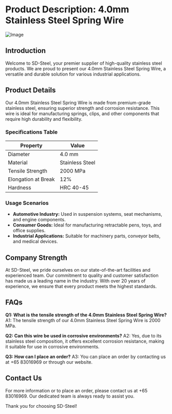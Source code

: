 # Product Description: 4.0mm Stainless Steel Spring Wire

![Image](https://github.com/user-attachments/assets/2567258e-e124-4816-932d-1809bd27ef0b)

## Introduction
Welcome to SD-Steel, your premier supplier of high-quality stainless steel products. We are proud to present our 4.0mm Stainless Steel Spring Wire, a versatile and durable solution for various industrial applications.

## Product Details
Our 4.0mm Stainless Steel Spring Wire is made from premium-grade stainless steel, ensuring superior strength and corrosion resistance. This wire is ideal for manufacturing springs, clips, and other components that require high durability and flexibility.

### Specifications Table
| Property            | Value             |
|---------------------|-------------------|
| Diameter            | 4.0 mm            |
| Material            | Stainless Steel   |
| Tensile Strength    | 2000 MPa         |
| Elongation at Break | 12%               |
| Hardness            | HRC 40-45         |

### Usage Scenarios
- **Automotive Industry:** Used in suspension systems, seat mechanisms, and engine components.
- **Consumer Goods:** Ideal for manufacturing retractable pens, toys, and office supplies.
- **Industrial Applications:** Suitable for machinery parts, conveyor belts, and medical devices.

## Company Strength
At SD-Steel, we pride ourselves on our state-of-the-art facilities and experienced team. Our commitment to quality and customer satisfaction has made us a leading name in the industry. With over 20 years of experience, we ensure that every product meets the highest standards.

## FAQs
**Q1: What is the tensile strength of the 4.0mm Stainless Steel Spring Wire?**
A1: The tensile strength of our 4.0mm Stainless Steel Spring Wire is 2000 MPa.

**Q2: Can this wire be used in corrosive environments?**
A2: Yes, due to its stainless steel composition, it offers excellent corrosion resistance, making it suitable for use in corrosive environments.

**Q3: How can I place an order?**
A3: You can place an order by contacting us at +65 83016969 or through our website.

## Contact Us
For more information or to place an order, please contact us at +65 83016969. Our dedicated team is always ready to assist you.

Thank you for choosing SD-Steel!